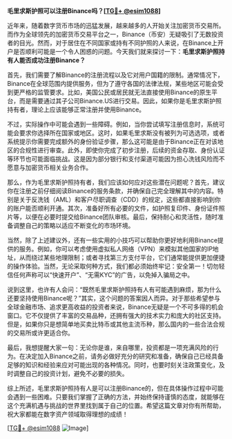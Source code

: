 **毛里求斯护照可以注册Binance吗？[[TG💪+ @esim1088](https://t.me/s/esim1088)]**

近年来，随着数字货币市场的迅猛发展，越来越多的人开始关注加密货币交易所。而作为全球领先的加密货币交易平台之一，Binance（币安）无疑吸引了无数投资者的目光。然而，对于居住在不同国家或持有不同护照的人来说，在Binance上开户是否顺利可能是一个令人困惑的问题。今天我们就来探讨一下：**毛里求斯护照持有人能否成功注册Binance？**

首先，我们需要了解Binance的注册流程以及它对用户国籍的限制。通常情况下，Binance在全球范围内提供服务，但为了遵守各国的法律法规，某些地区可能会受到更严格的监管要求。比如，美国公民或居民就无法直接使用Binance的原生平台，而是需要通过其子公司Binance.US进行交易。因此，如果你是毛里求斯护照持有者，理论上应该能够正常注册并使用Binance。

不过，实际操作中可能会遇到一些障碍。例如，当你尝试填写注册信息时，系统可能会要求你选择所在国家或地区。这时，如果毛里求斯没有被列为可选选项，或者系统提示你需要完成额外的身份验证步骤，那么这可能是由于Binance正在对该地区的合规性进行审查。此外，即使你完成了初步注册，后续的资金存取、身份认证等环节也可能面临挑战。这是因为部分银行和支付渠道可能因为担心洗钱风险而不愿意与加密货币相关业务合作。

那么，作为毛里求斯护照持有者，我们应该如何应对这些潜在问题呢？首先，建议你在注册之前仔细阅读Binance的服务条款，并确保自己完全理解其中的内容。特别是关于反洗钱（AML）和客户尽职调查（CDD）的规定，这些都直接影响到你的账户能否顺利开通。其次，准备好所有必要的文件，如护照复印件、身份证件照片等，以便在必要时提交给Binance团队审核。最后，保持耐心和灵活性，随时准备调整自己的策略以适应不断变化的市场环境。

当然，除了上述建议外，还有一些实用的小技巧可以帮助你更好地利用Binance提供的服务。例如，你可以考虑使用虚拟私人网络（VPN）来模拟其他国家的IP地址，从而绕过某些地理限制；或者寻找第三方支付平台，它们通常能提供更加便捷的操作体验。当然，无论采取何种方式，我们都必须始终牢记：安全第一！切勿轻信任何声称可以“快速开户”、“无需KYC”的广告，以免掉入骗局之中。

说到这里，也许有人会问：“既然毛里求斯护照持有人有可能遇到麻烦，那为什么还要坚持使用Binance呢？”其实，这个问题的答案因人而异。对于那些希望参与全球金融市场、追求更高收益的投资者来说，Binance无疑是一个不可多得的机会窗口。它不仅提供了丰富的交易品种，还拥有强大的技术实力和庞大的社区支持。但是，如果你只是想简单地买卖比特币或其他主流币种，那么国内的一些合法合规的交易所或许更适合你。

最后，我想提醒大家一句：无论你是谁，来自哪里，投资都是一项充满风险的行为。在决定加入Binance之前，请务必做好充分的研究和准备，确保自己已经具备足够的知识和经验来应对可能出现的各种情况。同时，也要时刻关注政策变化，及时调整自己的投资计划，避免不必要的损失。

综上所述，毛里求斯护照持有人是可以注册Binance的，但在具体操作过程中可能会遇到一些困难。只要我们掌握了正确的方法，并始终保持谨慎的态度，就能够在这个充满机遇与挑战的世界里找到属于自己的位置。希望这篇文章对你有所帮助，祝大家都能在数字资产领域取得理想的成绩！

[[TG💪+ @esim1088](https://t.me/s/esim1088) ![Image](https://i.postimg.cc/4NQfJmqS/Snipaste-2025-05-13-00-14-12.png)]